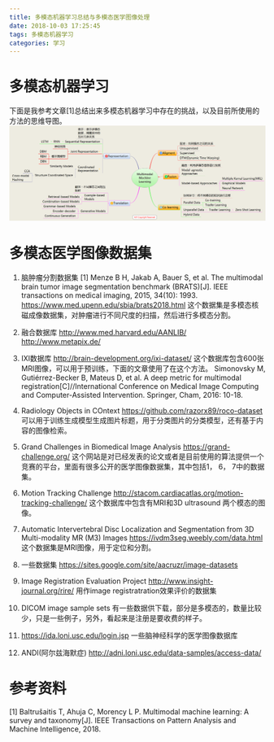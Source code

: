```yaml
---
title: 多模态机器学习总结与多模态医学图像处理
date: 2018-10-03 17:25:45
tags: 多模态机器学习
categories: 学习
---
```

# 多模态机器学习
下面是我参考文章[1]总结出来多模态机器学习中存在的挑战，以及目前所使用的方法的思维导图。
![](https://raw.githubusercontent.com/hjyai94/Blog/master/source/uploads/Multimodal%20Machine%20Learning.gif)

# 多模态医学图像数据集
1. 脑肿瘤分割数据集
[1] Menze B H, Jakab A, Bauer S, et al. The multimodal brain tumor image segmentation benchmark (BRATS)[J]. IEEE transactions on medical imaging, 2015, 34(10): 1993.
https://www.med.upenn.edu/sbia/brats2018.html
这个数据集是多模态核磁成像数据集，对肿瘤进行不同尺度的扫描，然后进行多模态分割。

2. 融合数据库
http://www.med.harvard.edu/AANLIB/
http://www.metapix.de/

3. IXI数据库
http://brain-development.org/ixi-dataset/
这个数据库包含600张MRI图像，可以用于预训练，下面的文章使用了在这个方法。
Simonovsky M, Gutiérrez-Becker B, Mateus D, et al. A deep metric for multimodal registration[C]//International Conference on Medical Image Computing and Computer-Assisted Intervention. Springer, Cham, 2016: 10-18.

4. Radiology Objects in COntext
https://github.com/razorx89/roco-dataset
可以用于训练生成模型生成图片标题，用于分类图片的分类模型，还有基于内容的图像检索。

5. Grand Challenges in Biomedical Image Analysis
https://grand-challenge.org/
这个网站是对已经发表的论文或者是目前使用的算法提供一个竞赛的平台，里面有很多公开的医学图像数据集，其中包括1， 6， 7中的数据集。

6. Motion Tracking Challenge
http://stacom.cardiacatlas.org/motion-tracking-challenge/
这个数据库中包含有MRI和3D ultrasound 两个模态的图像。

7. ​Automatic Intervertebral Disc Localization and Segmentation from 3D Multi-modality MR (M3) Images 
https://ivdm3seg.weebly.com/data.html
这个数据集是MRI图像，用于定位和分割。

8. 一些数据集
https://sites.google.com/site/aacruzr/image-datasets

9. Image Registration Evaluation Project
http://www.insight-journal.org/rire/
用作image registratration效果评价的数据集

10. DICOM image sample sets
有一些数据供下载，部分是多模态的，数量比较少，只是一些例子，另外，看起来是注册是要收费的样子。

11. https://ida.loni.usc.edu/login.jsp
一些脑神经科学的医学图像数据库

12. ANDI(阿尔兹海默症)
http://adni.loni.usc.edu/data-samples/access-data/

# 参考资料
[1] Baltrušaitis T, Ahuja C, Morency L P. Multimodal machine learning: A survey and taxonomy[J]. IEEE Transactions on Pattern Analysis and Machine Intelligence, 2018.



